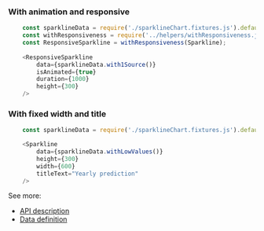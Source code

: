 ### With animation and responsive
```js
    const sparklineData = require('./sparklineChart.fixtures.js').default;
    const withResponsiveness = require('../helpers/withResponsiveness.js').default;
    const ResponsiveSparkline = withResponsiveness(Sparkline);
    
    <ResponsiveSparkline
        data={sparklineData.with1Source()}
        isAnimated={true}
        duration={1000}
        height={300}
    />
```

### With fixed width and title
```js
    const sparklineData = require('./sparklineChart.fixtures.js').default;

    <Sparkline
        data={sparklineData.withLowValues()}
        height={300}
        width={600}
        titleText="Yearly prediction"
    />
```


See more:
* [API description][APILink]
* [Data definition][DataLink]



[APILink]: http://eventbrite.github.io/britecharts/module-Sparkline.html
[DataLink]: http://eventbrite.github.io/britecharts/global.html#SparklineChartData__anchor